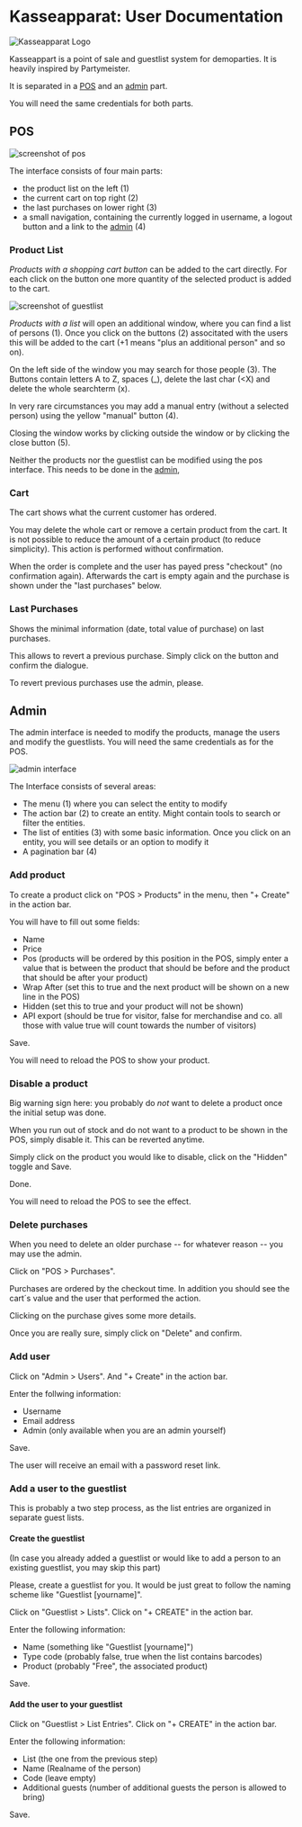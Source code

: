# Kasseapparat: User Documentation

![Kasseapparat Logo](kasseapparat.svg)

Kasseappart is a point of sale and guestlist system for demoparties. It is heavily inspired by Partymeister.

It is separated in a [POS](#pos) and an [admin](#admin) part.

You will need the same credentials for both parts.

<div class="page-break"></div>

## <a name="pos">POS</a>

![screenshot of pos](pos.png)

The interface consists of four main parts:

- the product list on the left (1)
- the current cart on top right (2)
- the last purchases on lower right (3)
- a small navigation, containing the currently logged in username, a logout button and a link to the [admin](#admin) (4)

### Product List

_Products with a shopping cart button_ can be added to the cart directly. For each click on the button one more quantity of the selected product is added to the cart.

![screenshot of guestlist](pos-list.png)

_Products with a list_ will open an additional window, where you can find a list of persons (1). Once you click on the buttons (2) associtated with the users this will be added to the cart (+1 means "plus an additional person" and so on).

On the left side of the window you may search for those people (3). The Buttons contain letters A to Z, spaces (\_), delete the last char (<X) and delete the whole searchterm (x).

In very rare circumstances you may add a manual entry (without a selected person) using the yellow "manual" button (4).

Closing the window works by clicking outside the window or by clicking the close button (5).

Neither the products nor the guestlist can be modified using the pos interface. This needs to be done in the [admin](#admin),

### Cart

The cart shows what the current customer has ordered.

You may delete the whole cart or remove a certain product from the cart. It is not possible to reduce the amount of a certain product (to reduce simplicity). This action is performed without confirmation.

When the order is complete and the user has payed press "checkout" (no confirmation again). Afterwards the cart is empty again and the purchase is shown under the "last purchases" below.

### Last Purchases

Shows the minimal information (date, total value of purchase) on last purchases.

This allows to revert a previous purchase. Simply click on the button and confirm the dialogue.

To revert previous purchases use the admin, please.

<div class="page-break"></div>

## <a name="admin">Admin</a>

The admin interface is needed to modify the products, manage the users and modify the guestlists. You will need the same credentials as for the POS.

![admin interface](admin.png)

The Interface consists of several areas:

- The menu (1) where you can select the entity to modify
- The action bar (2) to create an entity. Might contain tools to search or filter the entities.
- The list of entities (3) with some basic information. Once you click on an entity, you will see details or an option to modify it
- A pagination bar (4)

### Add product

To create a product click on "POS > Products" in the menu, then "+ Create" in the action bar.

You will have to fill out some fields:

- Name
- Price
- Pos (products will be ordered by this position in the POS, simply enter a value that is between the product that should be before and the product that should be after your product)
- Wrap After (set this to true and the next product will be shown on a new line in the POS)
- Hidden (set this to true and your product will not be shown)
- API export (should be true for visitor, false for merchandise and co. all those with value true will count towards the number of visitors)

Save.

You will need to reload the POS to show your product.

### Disable a product

Big warning sign here: you probably do _not_ want to delete a product once the initial setup was done.

When you run out of stock and do not want to a product to be shown in the POS, simply disable it. This can be reverted anytime.

Simply click on the product you would like to disable, click on the "Hidden" toggle and Save.

Done.

You will need to reload the POS to see the effect.

### Delete purchases

When you need to delete an older purchase -- for whatever reason -- you may use the admin.

Click on "POS > Purchases".

Purchases are ordered by the checkout time. In addition you should see the cart´s value and the user that performed the action.

Clicking on the purchase gives some more details.

Once you are really sure, simply click on "Delete" and confirm.

### Add user

Click on "Admin > Users". And "+ Create" in the action bar.

Enter the follwing information:

- Username
- Email address
- Admin (only available when you are an admin yourself)

Save.

The user will receive an email with a password reset link.

### Add a user to the guestlist

This is probably a two step process, as the list entries are organized in separate guest lists.

#### Create the guestlist

(In case you already added a guestlist or would like to add a person to an existing guestlist, you may skip this part)

Please, create a guestlist for you. It would be just great to follow the naming scheme like "Guestlist [yourname]".

Click on "Guestlist > Lists". Click on "+ CREATE" in the action bar.

Enter the following information:

- Name (something like "Guestlist [yourname]")
- Type code (probably false, true when the list contains barcodes)
- Product (probably "Free", the associated product)

Save.

#### Add the user to your guestlist

Click on "Guestlist > List Entries". Click on "+ CREATE" in the action bar.

Enter the following information:

- List (the one from the previous step)
- Name (Realname of the person)
- Code (leave empty)
- Additional guests (number of additional guests the person is allowed to bring)

Save.
